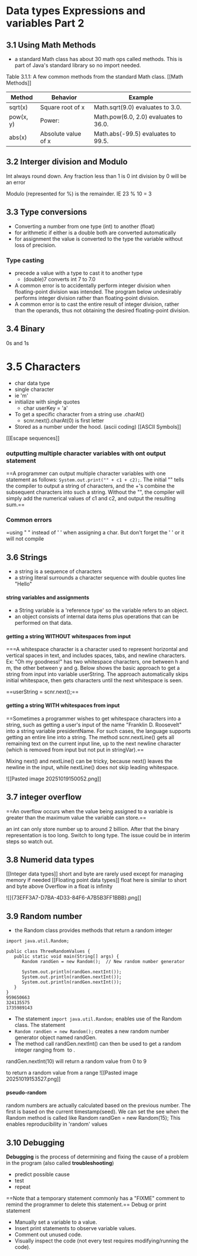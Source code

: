 # Data types Expressions and variables Part 2

## 3.1 Using Math Methods

- a standard Math class has about 30 math ops called methods. This is part of Java's standard library so no import needed.

Table 3.1.1: A few common methods from the standard Math class.
[[Math Methods]]


|Method|Behavior|Example|
|---|---|---|
|sqrt(x)|Square root of x|Math.sqrt(9.0) evaluates to 3.0.|
|pow(x, y)|Power:|Math.pow(6.0, 2.0) evaluates to 36.0.|
|abs(x)|Absolute value of x|Math.abs(-99.5) evaluates to 99.5.|

## 3.2 Interger division and Modulo

Int always round down.  Any fraction less than 1 is 0
int division by 0 will be an error

Modulo (represented for %) is the remainder.
	IE 23 % 10 = 3

## 3.3 Type conversions

- Converting a number from one type (int) to another (float)
- for arithmetic if either is a double both are converted automatically
- for assignment the value is converted to the type the variable without loss of precision.

### Type casting
- precede a value with a type to cast it to another type 
	- (double)7 converts int 7 to 7.0
- A common error is to accidentally perform integer division when floating-point division was intended. The program below undesirably performs integer division rather than floating-point division.
- A common error is to cast the entire result of integer division, rather than the operands, thus not obtaining the desired floating-point division.

## 3.4 Binary
 0s and 1s

# 3.5 Characters

- char data type 
- single character
- ie 'm'
- initialize with single quotes  
	- char userKey = 'a'
- To get a specific character from a string use .charAt()
	- scnr.next().charAt(0) is first letter
- Stored as a number under the hood.  (ascii coding)
[[ASCII Symbols]]

[[Escape sequences]]

### outputting multiple character variables with ont output statement
==A programmer can output multiple character variables with one statement as follows: `System.out.print("" + c1 + c2);`. The initial "" tells the compiler to output a string of characters, and the +'s combine the subsequent characters into such a string. Without the "", the compiler will simply add the numerical values of c1 and c2, and output the resulting sum.==

### Common errors
=using " "  instead of ' ' when assigning  a char.  But don't forget the ' ' or it will not compile

## 3.6 Strings
- a string is a sequence of characters
- a string literal surrounds a character sequence with double quotes line "Hello"

#### string variables and assignments
- a String variable is a 'reference type' so the variable refers to an object.
- an object consists of internal data items plus operations that can be performed on that data. 

#### getting a string WITHOUT whitespaces from input 
===A whitespace character is a character used to represent horizontal and vertical spaces in text, and includes spaces, tabs, and newline characters. Ex: "Oh my goodness!" has two whitespace characters, one between h and m, the other between y and g.
Below shows the basic approach to get a string from input into variable userString. The approach automatically skips initial whitespace, then gets characters until the next whitespace is seen.

==userString = scnr.next();==

#### getting a string WITH whitespaces from input 

==Sometimes a programmer wishes to get whitespace characters into a string, such as getting a user's input of the name "Franklin D. Roosevelt" into a string variable presidentName.
For such cases, the language supports getting an entire line into a string. The method scnr.nextLine() gets all remaining text on the current input line, up to the next newline character (which is removed from input but not put in stringVar).==

Mixing next() and nextLine() can be tricky, because next() leaves the newline in the input, while nextLine() does not skip leading whitespace.

![[Pasted image 20251019150052.png]]


## 3.7 integer overflow
==An overflow occurs when the value being assigned to a variable is greater than the maximum value the variable can store.==

an int can only store number up to around 2 billion.  After that the binary representation is too long.  Switch to long type.  The issue could be in interim steps so watch out.

## 3.8 Numerid data types
[[Integer data types]]
short and byte are rarely used except for managing memory if needed
[[Floating point data types]]
float here is similar to short and byte above
Overflow in a float is infinity

![[{73EFF3A7-D7BA-4D33-84F6-A7B5B3FF1BBB}.png]]

## 3.9 Random number
- the Random class provides methods that return a random integer 
```
import java.util.Random;

public class ThreeRandomValues {
   public static void main(String[] args) {
      Random randGen = new Random();  // New random number generator

      System.out.println(randGen.nextInt());
      System.out.println(randGen.nextInt());
      System.out.println(randGen.nextInt());
   }
}
959650663
324135575
1735989143
```
- The statement `import java.util.Random;` enables use of the Random class. The statement 
- `Random randGen = new Random();` creates a new random number generator object named randGen. 
- The method call randGen.nextInt() can then be used to get a random integer ranging from  to .

randGen.nextInt(10) will return a random value from  0 to 9

to return a random value from a range 
![[Pasted image 20251019153527.png]]

#### pseudo-random
random numbers are actually calculated based on the previous number.  The first is based on the current timestamp(seed).  We can set the see when the Random method is called like Random randGen = new Random(15);  This enables reproducibility in 'random' values


## 3.10 Debugging

**Debugging** is the process of determining and fixing the cause of a problem in the program (also called **troubleshooting**)
 - predict possible cause
 - test
 - repeat

==Note that a temporary statement commonly has a "FIXME" comment to remind the programmer to delete this statement.==
Debug or print statement

- Manually set a variable to a value.
- Insert print statements to observe variable values.
- Comment out unused code.
- Visually inspect the code (not every test requires modifying/running the code).
